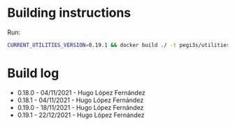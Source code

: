 # Building instructions

Run:

```bash
CURRENT_UTILITIES_VERSION=0.19.1 && docker build ./ -t pegi3s/utilities:${CURRENT_UTILITIES_VERSION} --build-arg utilities_version=${CURRENT_UTILITIES_VERSION}
```

# Build log

- 0.18.0 - 04/11/2021 - Hugo López Fernández
- 0.18.1 - 04/11/2021 - Hugo López Fernández
- 0.19.0 - 18/11/2021 - Hugo López Fernández
- 0.19.1 - 22/12/2021 - Hugo López Fernández
